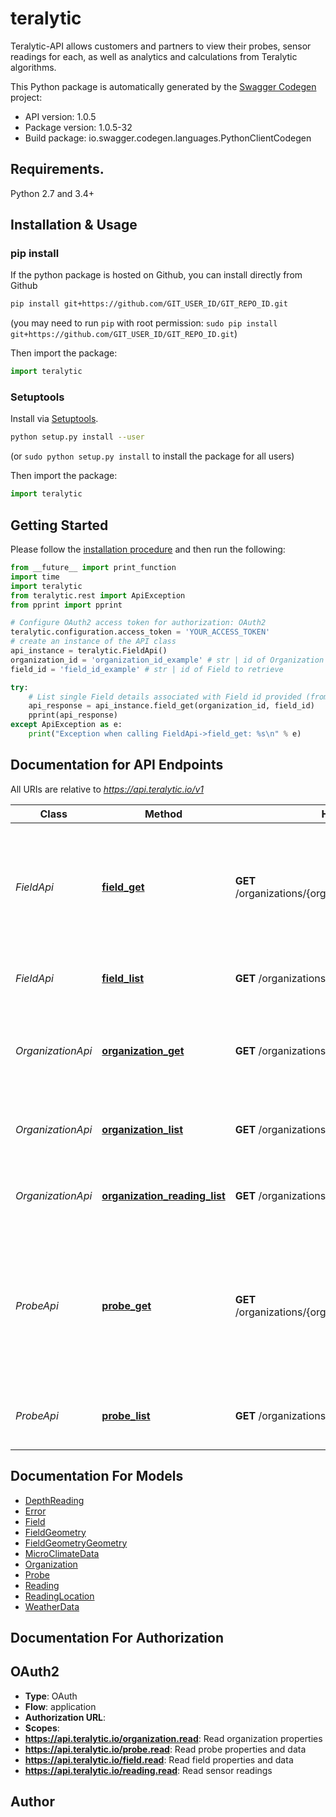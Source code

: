 # teralytic
Teralytic-API allows customers and partners to view their probes, sensor readings for each, as well as analytics and calculations from Teralytic algorithms.

This Python package is automatically generated by the [Swagger Codegen](https://github.com/swagger-api/swagger-codegen) project:

- API version: 1.0.5
- Package version: 1.0.5-32
- Build package: io.swagger.codegen.languages.PythonClientCodegen

## Requirements.

Python 2.7 and 3.4+

## Installation & Usage
### pip install

If the python package is hosted on Github, you can install directly from Github

```sh
pip install git+https://github.com/GIT_USER_ID/GIT_REPO_ID.git
```
(you may need to run `pip` with root permission: `sudo pip install git+https://github.com/GIT_USER_ID/GIT_REPO_ID.git`)

Then import the package:
```python
import teralytic 
```

### Setuptools

Install via [Setuptools](http://pypi.python.org/pypi/setuptools).

```sh
python setup.py install --user
```
(or `sudo python setup.py install` to install the package for all users)

Then import the package:
```python
import teralytic
```

## Getting Started

Please follow the [installation procedure](#installation--usage) and then run the following:

```python
from __future__ import print_function
import time
import teralytic
from teralytic.rest import ApiException
from pprint import pprint

# Configure OAuth2 access token for authorization: OAuth2
teralytic.configuration.access_token = 'YOUR_ACCESS_TOKEN'
# create an instance of the API class
api_instance = teralytic.FieldApi()
organization_id = 'organization_id_example' # str | id of Organization to retrieve
field_id = 'field_id_example' # str | id of Field to retrieve

try:
    # List single Field details associated with Field id provided (from set of Fields associated with the account key)
    api_response = api_instance.field_get(organization_id, field_id)
    pprint(api_response)
except ApiException as e:
    print("Exception when calling FieldApi->field_get: %s\n" % e)

```

## Documentation for API Endpoints

All URIs are relative to *https://api.teralytic.io/v1*

Class | Method | HTTP request | Description
------------ | ------------- | ------------- | -------------
*FieldApi* | [**field_get**](docs/FieldApi.md#field_get) | **GET** /organizations/{organization_id}/fields/{field_id} | List single Field details associated with Field id provided (from set of Fields associated with the account key)
*FieldApi* | [**field_list**](docs/FieldApi.md#field_list) | **GET** /organizations/{organization_id}/fields | List all Fields associated with account key
*OrganizationApi* | [**organization_get**](docs/OrganizationApi.md#organization_get) | **GET** /organizations/{organization_id} | List single Organization details associated with Organization id provided
*OrganizationApi* | [**organization_list**](docs/OrganizationApi.md#organization_list) | **GET** /organizations | List all Organizations associated with account key
*OrganizationApi* | [**organization_reading_list**](docs/OrganizationApi.md#organization_reading_list) | **GET** /organizations/{organization_id}/readings | List all Readings associated with account key
*ProbeApi* | [**probe_get**](docs/ProbeApi.md#probe_get) | **GET** /organizations/{organization_id}/probes/{probe_id} | List single Probe details, including Reading data, associated with Probe id provided (from set of Fields associated with the account key)
*ProbeApi* | [**probe_list**](docs/ProbeApi.md#probe_list) | **GET** /organizations/{organization_id}/probes | List all Probes associated with account key


## Documentation For Models

 - [DepthReading](docs/DepthReading.md)
 - [Error](docs/Error.md)
 - [Field](docs/Field.md)
 - [FieldGeometry](docs/FieldGeometry.md)
 - [FieldGeometryGeometry](docs/FieldGeometryGeometry.md)
 - [MicroClimateData](docs/MicroClimateData.md)
 - [Organization](docs/Organization.md)
 - [Probe](docs/Probe.md)
 - [Reading](docs/Reading.md)
 - [ReadingLocation](docs/ReadingLocation.md)
 - [WeatherData](docs/WeatherData.md)


## Documentation For Authorization


## OAuth2

- **Type**: OAuth
- **Flow**: application
- **Authorization URL**: 
- **Scopes**: 
 - **https://api.teralytic.io/organization.read**: Read organization properties
 - **https://api.teralytic.io/probe.read**: Read probe properties and data
 - **https://api.teralytic.io/field.read**: Read field properties and data
 - **https://api.teralytic.io/reading.read**: Read sensor readings


## Author



